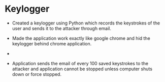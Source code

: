 # Keylogger

* Created a keylogger using Python which records the keystrokes of the user and sends it to the attacker
through email.

* Made the application work exactly like google chrome and hid the keylogger behind chrome application.
* 
* Application sends the email of every 100 saved keystrokes to the attacker and application cannot be
stopped unless computer shuts down or force stopped. 
